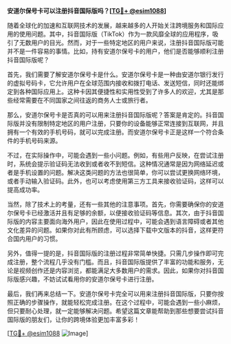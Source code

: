 **安道尔保号卡可以注册抖音国际版吗？[[TG💪+ @esim1088](https://t.me/s/esim1088)]**

随着全球化的加速和互联网技术的发展，越来越多的人开始关注跨境服务和国际应用的使用问题。其中，抖音国际版（TikTok）作为一款风靡全球的应用程序，吸引了无数用户的目光。然而，对于一些特定地区的用户来说，注册抖音国际版可能并不是一件容易的事情。比如，持有安道尔保号卡的用户，他们是否能够顺利注册抖音国际版呢？

首先，我们需要了解安道尔保号卡是什么。安道尔保号卡是一种由安道尔银行发行的虚拟号码卡，它允许用户在全球范围内接收和拨打电话、发送短信，同时还能绑定到各种国际应用上。这种卡因其便捷性和实用性受到了许多人的欢迎，尤其是那些经常需要在不同国家之间往返的商务人士或旅行者。

那么，安道尔保号卡是否真的可以用来注册抖音国际版呢？答案是肯定的。抖音国际版并没有限制特定地区的用户注册，只要你的设备能够正常连接到互联网，并且拥有一个有效的手机号码，就可以完成注册。而安道尔保号卡正是这样一个符合条件的手机号码来源。

不过，在实际操作中，可能会遇到一些小问题。例如，有些用户反映，在尝试注册时，系统会提示验证码无法收到或者收不到短信。这种情况通常是因为网络延迟或者是手机设置的问题。解决这类问题的方法也很简单，你可以尝试更换网络环境，或者手动输入验证码。此外，也可以考虑使用第三方工具来接收验证码，这样可以提高成功率。

当然，除了技术上的考量，还有一些其他的注意事项。首先，你需要确保你的安道尔保号卡已经激活并且有足够的余额，以便接收验证码等信息。其次，由于抖音国际版的内容主要面向海外用户，因此在使用过程中，可能会遇到语言障碍或者其他文化差异的问题。如果你对此有所顾虑，可以选择下载中文版本的抖音，这样更符合国内用户的习惯。

另外，值得一提的是，抖音国际版的注册过程非常简单快捷。只需几步操作即可完成注册，整个流程几乎没有门槛。而且，抖音国际版提供了丰富的功能和服务，无论是视频创作还是内容浏览，都能满足大多数用户的需求。因此，如果你对抖音国际版感兴趣，不妨试试看用你的安道尔保号卡进行注册。

最后，我们再来总结一下。安道尔保号卡完全可以用来注册抖音国际版，只要你按照正确的步骤操作，就能轻松完成注册。在这个过程中，可能会遇到一些小麻烦，但只要耐心处理，就一定能够解决问题。希望这篇文章能帮助到那些想要尝试抖音国际版的朋友们，让你的跨境体验更加丰富多彩！

[[TG💪+ @esim1088](https://t.me/s/esim1088) ![Image](https://i.postimg.cc/4NQfJmqS/Snipaste-2025-05-13-00-14-12.png)]